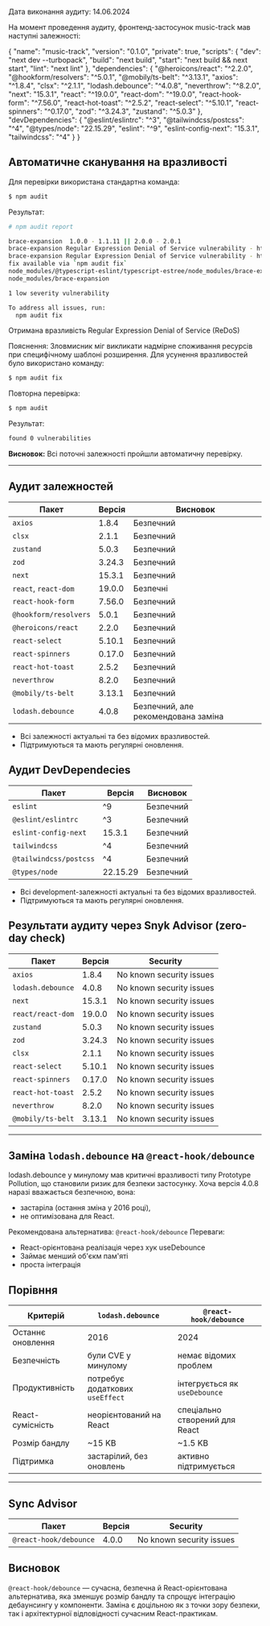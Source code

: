 Дата виконання аудиту: 14.06.2024

На момент проведення аудиту, фронтенд-застосунок music-track мав наступні залежності:

{
"name": "music-track",
"version": "0.1.0",
"private": true,
"scripts": {
"dev": "next dev --turbopack",
"build": "next build",
"start": "next build && next start",
"lint": "next lint"
},
"dependencies": {
"@heroicons/react": "^2.2.0",
"@hookform/resolvers": "^5.0.1",
"@mobily/ts-belt": "^3.13.1",
"axios": "^1.8.4",
"clsx": "^2.1.1",
"lodash.debounce": "^4.0.8",
"neverthrow": "^8.2.0",
"next": "15.3.1",
"react": "^19.0.0",
"react-dom": "^19.0.0",
"react-hook-form": "^7.56.0",
"react-hot-toast": "^2.5.2",
"react-select": "^5.10.1",
"react-spinners": "^0.17.0",
"zod": "^3.24.3",
"zustand": "^5.0.3"
},
"devDependencies": {
"@eslint/eslintrc": "^3",
"@tailwindcss/postcss": "^4",
"@types/node": "22.15.29",
"eslint": "^9",
"eslint-config-next": "15.3.1",
"tailwindcss": "^4"
}
}

## Автоматичне сканування на вразливості

Для перевірки використана стандартна команда:

```bash
$ npm audit
```

Результат:

```bash
# npm audit report

brace-expansion  1.0.0 - 1.1.11 || 2.0.0 - 2.0.1
brace-expansion Regular Expression Denial of Service vulnerability - https://github.com/advisories/GHSA-v6h2-p8h4-qcjw
brace-expansion Regular Expression Denial of Service vulnerability - https://github.com/advisories/GHSA-v6h2-p8h4-qcjw
fix available via `npm audit fix`
node_modules/@typescript-eslint/typescript-estree/node_modules/brace-expansion
node_modules/brace-expansion

1 low severity vulnerability

To address all issues, run:
  npm audit fix
```

Отримана вразливість Regular Expression Denial of Service (ReDoS)

Пояснення: Зловмисник міг викликати надмірне споживання ресурсів при специфічному шаблоні розширення.
Для усунення вразливостей було використано команду:

```bash
$ npm audit fix
```

Повторна перевірка:

```bash
$ npm audit
```

Результат:

```bash
found 0 vulnerabilities
```

**Висновок:** Всі поточні залежності пройшли автоматичну перевірку.

---

## Аудит залежностей

| Пакет                 | Версія | Висновок                            |
| --------------------- | ------ | ----------------------------------- |
| `axios`               | 1.8.4  | Безпечний                           |
| `clsx`                | 2.1.1  | Безпечний                           |
| `zustand`             | 5.0.3  | Безпечний                           |
| `zod`                 | 3.24.3 | Безпечний                           |
| `next`                | 15.3.1 | Безпечний                           |
| `react`, `react-dom`  | 19.0.0 | Безпечні                            |
| `react-hook-form`     | 7.56.0 | Безпечний                           |
| `@hookform/resolvers` | 5.0.1  | Безпечний                           |
| `@heroicons/react`    | 2.2.0  | Безпечний                           |
| `react-select`        | 5.10.1 | Безпечний                           |
| `react-spinners`      | 0.17.0 | Безпечний                           |
| `react-hot-toast`     | 2.5.2  | Безпечний                           |
| `neverthrow`          | 8.2.0  | Безпечний                           |
| `@mobily/ts-belt`     | 3.13.1 | Безпечний                           |
| `lodash.debounce`     | 4.0.8  | Безпечний, але рекомендована заміна |

- Всі залежності актуальні та без відомих вразливостей.
- Підтримуються та мають регулярні оновлення.

## Аудит DevDependecies

| Пакет                  | Версія   | Висновок  |
| ---------------------- | -------- | --------- |
| `eslint`               | ^9       | Безпечний |
| `@eslint/eslintrc`     | ^3       | Безпечний |
| `eslint-config-next`   | 15.3.1   | Безпечний |
| `tailwindcss`          | ^4       | Безпечний |
| `@tailwindcss/postcss` | ^4       | Безпечний |
| `@types/node`          | 22.15.29 | Безпечний |

- Всі development-залежності актуальні та без відомих вразливостей.
- Підтримуються та мають регулярні оновлення.

## Результати аудиту через Snyk Advisor (zero-day check)

| Пакет             | Версія | Security                 |
| ----------------- | ------ | ------------------------ |
| `axios`           | 1.8.4  | No known security issues |
| `lodash.debounce` | 4.0.8  | No known security issues |
| `next`            | 15.3.1 | No known security issues |
| `react/react-dom` | 19.0.0 | No known security issues |
| `zustand`         | 5.0.3  | No known security issues |
| `zod`             | 3.24.3 | No known security issues |
| `clsx`            | 2.1.1  | No known security issues |
| `react-select`    | 5.10.1 | No known security issues |
| `react-spinners`  | 0.17.0 | No known security issues |
| `react-hot-toast` | 2.5.2  | No known security issues |
| `neverthrow`      | 8.2.0  | No known security issues |
| `@mobily/ts-belt` | 3.13.1 | No known security issues |

---

## Заміна `lodash.debounce` на `@react-hook/debounce`

lodash.debounce у минулому мав критичні вразливості типу Prototype Pollution, що становили ризик для безпеки застосунку. Хоча версія 4.0.8 наразі вважається безпечною, вона:

- застаріла (остання зміна у 2016 році),
- не оптимізована для React.

Рекомендована альтернатива: `@react-hook/debounce`
Переваги:

- React-орієнтована реалізація через хук useDebounce
- Займає менший об'єкм пам'яті
- проста інтеграція

## Порівння

| Критерій          | `lodash.debounce`               | `@react-hook/debounce`         |
| ----------------- | ------------------------------- | ------------------------------ |
| Останнє оновлення | 2016                            | 2024                           |
| Безпечність       | були CVE у минулому             | немає відомих проблем          |
| Продуктивність    | потребує додаткових `useEffect` | інтегрується як `useDebounce`  |
| React-сумісність  | неорієнтований на React         | спеціально створений для React |
| Розмір бандлу     | \~15 KB                         | \~1.5 KB                       |
| Підтримка         | застарілий, без оновлень        | активно підтримується          |

---

## Sync Advisor

| Пакет                  | Версія | Security                 |
| ---------------------- | ------ | ------------------------ |
| `@react-hook/debounce` | 4.0.0  | No known security issues |

## Висновок

`@react-hook/debounce` — сучасна, безпечна й React-орієнтована альтернатива, яка зменшує розмір бандлу та спрощує інтеграцію дебаунсингу у компоненти.
Заміна є доцільною як з точки зору безпеки, так і архітектурної відповідності сучасним React-практикам.